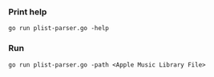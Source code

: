 ### Print help
```
go run plist-parser.go -help
```

### Run
```
go run plist-parser.go -path <Apple Music Library File>
```
